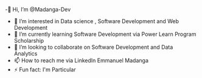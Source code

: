 -👋 Hi, I’m @Madanga-Dev
- 👀 I’m interested in Data science , Software Development and Web Development
- 🌱 I’m currently learning Software Development via Power Learn Program Scholarship
- 💞️ I’m looking to collaborate on Software Development and Data Analytics
- 📫 How to reach me via LinkedIn Emmanuel Madanga
- ⚡ Fun fact: I'm Particular

<!---
Madanga-Dev/Madanga-Dev is a ✨ special ✨ repository because its `README.md` (this file) appears on your GitHub profile.
You can click the Preview link to take a look at your changes.
--->
